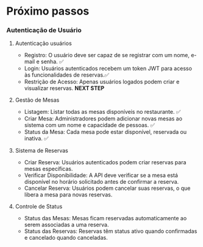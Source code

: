 # Próximo passos 

### Autenticação de Usuário 

1. Autenticação usuários 
    - Registro: O usuário deve ser capaz de se registrar com um nome, e-mail e senha. ✅
    - Login: Usuários autenticados recebem um token JWT para acesso às funcionalidades de reservas.✅
    - Restrição de Acesso: Apenas usuários logados podem criar e visualizar reservas. **NEXT STEP**  
         

2. Gestão de Mesas 
    - Listagem: Listar todas as mesas disponíveis no restaurante. ✅
    - Criar Mesa: Administradores podem adicionar novas mesas ao sistema com um nome e capacidade de pessoas. ✅
    - Status da Mesa: Cada mesa pode estar disponível, reservada ou inativa. ✅ 

3. Sistema de Reservas
    - Criar Reserva: Usuários autenticados podem criar reservas para mesas específicas.
    - Verificar Disponibilidade: A API deve verificar se a mesa está disponível no horário solicitado antes de confirmar a reserva.
    - Cancelar Reserva: Usuários podem cancelar suas reservas, o que libera a mesa para novas reservas.

4. Controle de Status

    - Status das Mesas: Mesas ficam reservadas automaticamente ao serem associadas a uma reserva.
    - Status das Reservas: Reservas têm status ativo quando confirmadas e cancelado quando canceladas.
